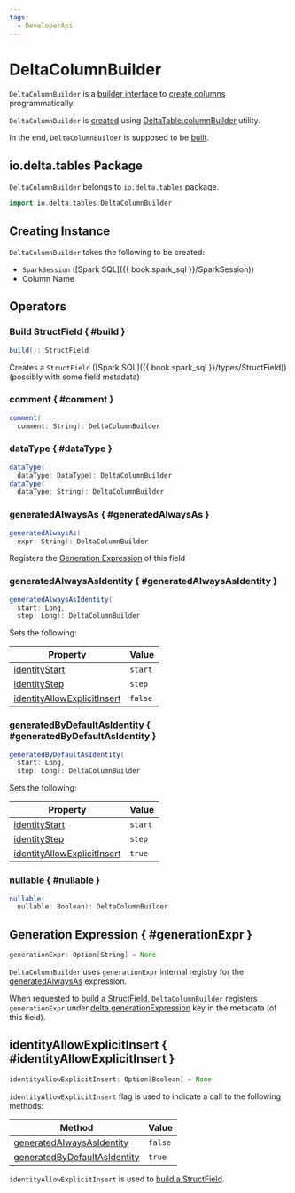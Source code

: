 ```yaml
---
tags:
  - DeveloperApi
---
```


# DeltaColumnBuilder

`DeltaColumnBuilder` is a [builder interface](#operators) to [create columns](#build) programmatically.

`DeltaColumnBuilder` is [created](#creating-instance) using [DeltaTable.columnBuilder](DeltaTable.md#columnBuilder) utility.

In the end, `DeltaColumnBuilder` is supposed to be [built](#build).

## io.delta.tables Package

`DeltaColumnBuilder` belongs to `io.delta.tables` package.

```scala
import io.delta.tables.DeltaColumnBuilder
```

## Creating Instance

`DeltaColumnBuilder` takes the following to be created:

* <span id="spark"> `SparkSession` ([Spark SQL]({{ book.spark_sql }}/SparkSession))
* <span id="colName"> Column Name

## Operators

### Build StructField { #build }

```scala
build(): StructField
```

Creates a `StructField` ([Spark SQL]({{ book.spark_sql }}/types/StructField)) (possibly with some field metadata)

### comment { #comment }

```scala
comment(
  comment: String): DeltaColumnBuilder
```

### dataType { #dataType }

```scala
dataType(
  dataType: DataType): DeltaColumnBuilder
dataType(
  dataType: String): DeltaColumnBuilder
```

### generatedAlwaysAs { #generatedAlwaysAs }

```scala
generatedAlwaysAs(
  expr: String): DeltaColumnBuilder
```

Registers the [Generation Expression](#generationExpr) of this field

### generatedAlwaysAsIdentity { #generatedAlwaysAsIdentity }

```scala
generatedAlwaysAsIdentity(
  start: Long,
  step: Long): DeltaColumnBuilder
```

Sets the following:

Property | Value
-|-
[identityStart](#identityStart) | `start`
[identityStep](#identityStep) | `step`
[identityAllowExplicitInsert](#identityAllowExplicitInsert) | `false`

### generatedByDefaultAsIdentity { #generatedByDefaultAsIdentity }

```scala
generatedByDefaultAsIdentity(
  start: Long,
  step: Long): DeltaColumnBuilder
```

Sets the following:

Property | Value
-|-
[identityStart](#identityStart) | `start`
[identityStep](#identityStep) | `step`
[identityAllowExplicitInsert](#identityAllowExplicitInsert) | `true`

### nullable { #nullable }

```scala
nullable(
  nullable: Boolean): DeltaColumnBuilder
```

## Generation Expression { #generationExpr }

```scala
generationExpr: Option[String] = None
```

`DeltaColumnBuilder` uses `generationExpr` internal registry for the [generatedAlwaysAs](#generatedAlwaysAs) expression.

When requested to [build a StructField](#build), `DeltaColumnBuilder` registers `generationExpr` under [delta.generationExpression](spark-connector/DeltaSourceUtils.md#GENERATION_EXPRESSION_METADATA_KEY) key in the metadata (of this field).

## identityAllowExplicitInsert { #identityAllowExplicitInsert }

```scala
identityAllowExplicitInsert: Option[Boolean] = None
```

`identityAllowExplicitInsert` flag is used to indicate a call to the following methods:

Method | Value
-|-
[generatedAlwaysAsIdentity](#generatedAlwaysAsIdentity) | `false`
[generatedByDefaultAsIdentity](#generatedByDefaultAsIdentity) | `true`

`identityAllowExplicitInsert` is used to [build a StructField](#build).

